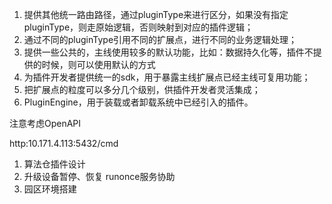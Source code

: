 1. 提供其他统一路由路径，通过pluginType来进行区分，如果没有指定pluginType，则走原始逻辑，否则映射到对应的插件逻辑；
2. 通过不同的pluginType引用不同的扩展点，进行不同的业务逻辑处理；
3. 提供一些公共的，主线使用较多的默认功能，比如：数据持久化等，插件不提供的时候，则可以使用默认的方式
4. 为插件开发者提供统一的sdk，用于暴露主线扩展点已经主线可复用功能；
5. 把扩展点的粒度可以多分几个级别，供插件开发者灵活集成；
6. PluginEngine，用于装载或者卸载系统中已经引入的插件。



注意考虑OpenAPI





http:10.171.4.113:5432/cmd





1. 算法仓插件设计
2. 升级设备暂停、恢复 runonce服务协助
3. 园区环境搭建

